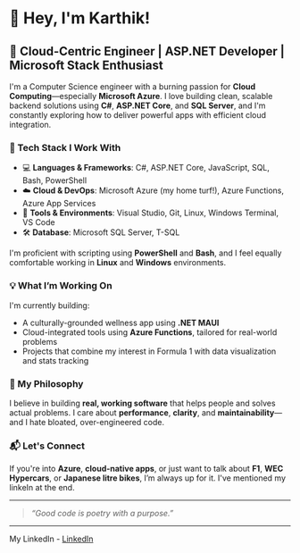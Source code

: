 # 👋 Hey, I'm Karthik!

## 🚀 Cloud-Centric Engineer | ASP.NET Developer | Microsoft Stack Enthusiast

I'm a Computer Science engineer with a burning passion for **Cloud Computing**—especially **Microsoft Azure**. I love building clean, scalable backend solutions using **C#**, **ASP.NET Core**, and **SQL Server**, and I'm constantly exploring how to deliver powerful apps with efficient cloud integration.

### 🔧 Tech Stack I Work With
- 💻 **Languages & Frameworks**: C#, ASP.NET Core, JavaScript, SQL, Bash, PowerShell
- ☁️ **Cloud & DevOps**: Microsoft Azure (my home turf!), Azure Functions, Azure App Services
- 🧰 **Tools & Environments**: Visual Studio, Git, Linux, Windows Terminal, VS Code
- 🛠️ **Database**: Microsoft SQL Server, T-SQL

I'm proficient with scripting using **PowerShell** and **Bash**, and I feel equally comfortable working in **Linux** and **Windows** environments.

### 💡 What I’m Working On
I'm currently building:
- A culturally-grounded wellness app using **.NET MAUI**
- Cloud-integrated tools using **Azure Functions**, tailored for real-world problems
- Projects that combine my interest in Formula 1 with data visualization and stats tracking

### 🧭 My Philosophy
I believe in building **real, working software** that helps people and solves actual problems. I care about **performance**, **clarity**, and **maintainability**—and I hate bloated, over-engineered code.

### 📬 Let's Connect
If you're into **Azure**, **cloud-native apps**, or just want to talk about **F1**, **WEC Hypercars**, or **Japanese litre bikes**, I’m always up for it.
I've mentioned my linkeIn at the end.

---

> *“Good code is poetry with a purpose.”*

---

<!--
📌 P.S. This isn't LinkedIn, but if you're here to check out what I do, this is me. My code speaks louder than my claims.
-->
My LinkedIn - [LinkedIn](www.linkedin.com/in/karthik-allamraju-980b50240)
